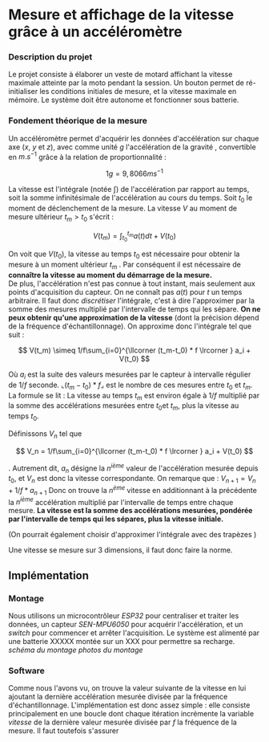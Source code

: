 # Mesure et affichage de la vitesse grâce à un accéléromètre

### Description du projet

Le projet consiste à élaborer un veste de motard affichant la vitesse maximale atteinte par la moto pendant la session. Un bouton permet de ré-initialiser les conditions initiales de mesure, et la vitesse maximale en mémoire. Le système doit être autonome et fonctionner sous batterie. 

### Fondement théorique de la mesure

Un accéléromètre permet d'acquérir les données d'accélération sur chaque axe ($x$, $y$ et $z$), avec comme unité $g$ l'accélération de la gravité , convertible en $m.s^{-1}$ grâce à la relation de proportionnalité :  

$$
1g = 9,8066 ms^{-1}
$$

La vitesse est l'intégrale (notée $\int$) de l'accélération par rapport au temps, soit la somme infinitésimale de l'accélération au cours du temps.
Soit $t_0$ le moment de déclenchement de la mesure. La vitesse $V$ au moment de mesure ultérieur $t_m > t_0$ s'écrit : 

$$
V(t_m)= \int_{t_0}^{t_m} a(t)dt  + V(t_0)
$$

On voit que $V(t_0)$, la vitesse au temps $t_0$ est nécessaire pour obtenir la mesure à un moment ultérieur $t_m$ . Par conséquent il est nécessaire de **connaître la vitesse au moment du démarrage de la mesure.**  
De plus, l'accélération n'est pas connue à tout instant, mais seulement aux points d'acquisition du capteur. On ne connaît pas $a(t)$ pour $t$ un temps arbitraire. Il faut donc *discrétiser* l'intégrale, c'est à dire l'approximer par la somme des mesures multiplié par l'intervalle de temps qui les sépare. **On ne peux obtenir qu'une approximation de la vitesse** (dont la précision dépend de la fréquence d'échantillonnage).
On approxime donc l'intégrale tel que suit : 

$$
V(t_m) \simeq 1/f\sum_{i=0}^{\llcorner (t_m-t_0) * f \lrcorner } a_i + V(t_0)
$$

Où $a_i$ est la suite des valeurs mesurées par le capteur à intervalle régulier de $1/f$  seconde. $\llcorner (t_m-t_0) * f \lrcorner$ est le nombre de ces mesures entre $t_0$ et $t_m$.
La formule se lit : La vitesse au temps $t_m$ est environ égale à $1/f$ multiplié par la somme des accélérations mesurées entre $t_0$et $t_m$, plus la vitesse au temps $t_0$.

Définissons $V_n$ tel que 

$$
V_n = 1/f\sum_{i=0}^{\llcorner (t_m-t_0) * f \lrcorner } a_i + V(t_0)
$$

. Autrement dit, $a_n$ désigne la $n^{ième}$ valeur de l'accélération mesurée depuis $t_0$, et $V_n$ est donc la vitesse correspondante. On remarque que : $V_{n+1} =V_n+1/f*a_{n+1}$
Donc on trouve la $n^{ème}$ vitesse en additionnant à la précédente la $n^{ième}$ accélération multiplié par l'intervalle de temps entre chaque mesure.  **La vitesse est la somme des accélérations mesurées, pondérée par l'intervalle de temps qui les sépares, plus la vitesse initiale.** 

(On pourrait également choisir d'approximer l'intégrale avec des trapèzes )

Une vitesse se mesure sur 3 dimensions, il faut donc faire la norme.

## Implémentation

### Montage

 Nous utilisons un microcontrôleur  *ESP32* pour centraliser et traiter les données, un capteur *SEN-MPU6050* pour acquérir l'accélération, et un *switch* pour commencer et arrêter l'acquisition. Le système est alimenté par une batterie XXXXX montée sur un XXX pour permettre sa recharge. 
*schéma du montage*
*photos du montage*

### Software

Comme nous l'avons vu, on trouve la valeur suivante de la vitesse en lui ajoutant la dernière accélération mesurée divisée par la fréquence d'échantillonnage. L'implémentation est donc assez simple : elle consiste principalement en une boucle dont chaque itération incrémente la variable $vitesse$ de la dernière valeur mesurée divisée par *f* la fréquence de la mesure.  Il faut toutefois s'assurer 

